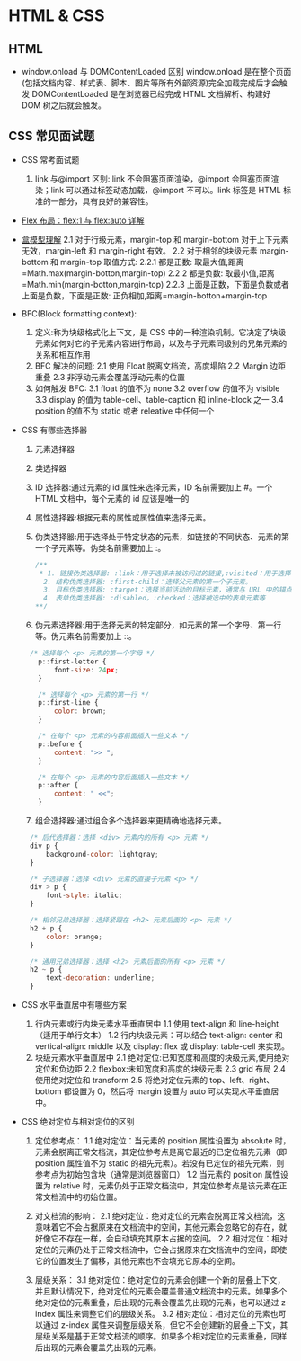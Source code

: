 <!--
 * @Author: TerryMin
 * @Date: 2025-03-20 17:09:49
 * @LastEditors: TerryMin
 * @LastEditTime: 2025-03-21 21:37:53
 * @Description: file not
-->

# HTML & CSS

## HTML

- window.onload 与 DOMContentLoaded 区别
  window.onload 是在整个页面(包括文档内容、样式表、脚本、图片等所有外部资源)完全加载完成后才会触发
  DOMContentLoaded 是在浏览器已经完成 HTML 文档解析、构建好 DOM 树之后就会触发。

## CSS 常见面试题

- CSS 常考面试题

  1.  link 与@import 区别: link 不会阻塞页面渲染，@import 会阻塞页面渲染；link 可以通过标签动态加载，@import 不可以。link 标签是 HTML 标准的一部分，具有良好的兼容性。

- [Flex 布局：flex:1 与 flex:auto 详解](https://www.cnblogs.com/terrymin/p/14654621.html)

- [盒模型理解](https://www.cnblogs.com/terrymin/p/14586108.html)
  2.1 对于行级元素，margin-top 和 margin-bottom 对于上下元素无效，margin-left 和 margin-right 有效。
  2.2 对于相邻的块级元素 margin-bottom 和 margin-top 取值方式:
  2.2.1 都是正数: 取最大值,距离=Math.max(margin-botton,margin-top)
  2.2.2 都是负数: 取最小值,距离=Math.min(margin-botton,margin-top)
  2.2.3 上面是正数，下面是负数或者 上面是负数，下面是正数: 正负相加,距离=margin-botton+margin-top

- BFC(Block formatting context):

  1. 定义:称为块级格式化上下文，是 CSS 中的一种渲染机制。它决定了块级元素如何对它的子元素内容进行布局，以及与子元素同级别的兄弟元素的关系和相互作用
  2. BFC 解决的问题:
     2.1 使用 Float 脱离文档流，高度塌陷
     2.2 Margin 边距重叠
     2.3 非浮动元素会覆盖浮动元素的位置
  3. 如何触发 BFC:
     3.1 float 的值不为 none
     3.2 overflow 的值不为 visible
     3.3 display 的值为 table-cell、table-caption 和 inline-block 之一
     3.4 position 的值不为 static 或者 releative 中任何一个

- CSS 有哪些选择器

  1.  元素选择器
  2.  类选择器
  3.  ID 选择器:通过元素的 id 属性来选择元素，ID 名前需要加上 #。一个 HTML 文档中，每个元素的 id 应该是唯一的
  4.  属性选择器:根据元素的属性或属性值来选择元素。
  5.  伪类选择器:用于选择处于特定状态的元素，如链接的不同状态、元素的第一个子元素等。伪类名前需要加上 :。

      ```js
      /**
       * 1. 链接伪类选择器: :link：用于选择未被访问过的链接,:visited：用于选择已经被访问过的链接等
        2. 结构伪类选择器: :first-child：选择父元素的第一个子元素。
        3. 目标伪类选择器: :target：选择当前活动的目标元素，通常与 URL 中的锚点（# 后面的部分）相关
        4. 表单伪类选择器: :disabled，:checked：选择被选中的表单元素等
      **/
      ```

  6.  伪元素选择器:用于选择元素的特定部分，如元素的第一个字母、第一行等。伪元素名前需要加上 ::。

  ```js
    /* 选择每个 <p> 元素的第一个字母 */
      p::first-letter {
          font-size: 24px;
      }

      /* 选择每个 <p> 元素的第一行 */
      p::first-line {
          color: brown;
      }

      /* 在每个 <p> 元素的内容前面插入一些文本 */
      p::before {
          content: ">> ";
      }

      /* 在每个 <p> 元素的内容后面插入一些文本 */
      p::after {
          content: " <<";
      }
  ```

  7.  组合选择器:通过组合多个选择器来更精确地选择元素。

  ```js
    /* 后代选择器：选择 <div> 元素内的所有 <p> 元素 */
    div p {
        background-color: lightgray;
    }

    /* 子选择器：选择 <div> 元素的直接子元素 <p> */
    div > p {
        font-style: italic;
    }

    /* 相邻兄弟选择器：选择紧跟在 <h2> 元素后面的 <p> 元素 */
    h2 + p {
        color: orange;
    }

    /* 通用兄弟选择器：选择 <h2> 元素后面的所有 <p> 元素 */
    h2 ~ p {
        text-decoration: underline;
    }
  ```

- CSS 水平垂直居中有哪些方案

  1.  行内元素或行内块元素水平垂直居中
      1.1 使用 text-align 和 line-height（适用于单行文本）
      1.2 行内块级元素：可以结合 text-align: center 和 vertical-align: middle 以及 display: flex 或 display: table-cell 来实现。
  2.  块级元素水平垂直居中
      2.1 绝对定位:已知宽度和高度的块级元素,使用绝对定位和负边距
      2.2 flexbox:未知宽度和高度的块级元素
      2.3 grid 布局
      2.4 使用绝对定位和 transform
      2.5 将绝对定位元素的 top、left、right、bottom 都设置为 0，然后将 margin 设置为 auto 可以实现水平垂直居中。

- CSS 绝对定位与相对定位的区别

  1.  定位参考点：
      1.1 绝对定位：当元素的 position 属性设置为 absolute 时，元素会脱离正常文档流，其定位参考点是离它最近的已定位祖先元素（即 position 属性值不为 static 的祖先元素）。若没有已定位的祖先元素，则参考点为初始包含块（通常是浏览器窗口）
      1.2 当元素的 position 属性设置为 relative 时，元素仍处于正常文档流中，其定位参考点是该元素在正常文档流中的初始位置。

  2.  对文档流的影响：
      2.1 绝对定位：绝对定位的元素会脱离正常文档流，这意味着它不会占据原来在文档流中的空间，其他元素会忽略它的存在，就好像它不存在一样，会自动填充其原本占据的空间。
      2.2 相对定位：相对定位的元素仍处于正常文档流中，它会占据原来在文档流中的空间，即使它的位置发生了偏移，其他元素也不会填充它原本的空间。

  3.  层级关系：
      3.1 绝对定位：绝对定位的元素会创建一个新的层叠上下文，并且默认情况下，绝对定位的元素会覆盖普通文档流中的元素。如果多个绝对定位的元素重叠，后出现的元素会覆盖先出现的元素，也可以通过 z-index 属性来调整它们的层级关系。
      3.2 相对定位：相对定位的元素也可以通过 z-index 属性来调整层级关系，但它不会创建新的层叠上下文，其层级关系是基于正常文档流的顺序。如果多个相对定位的元素重叠，同样后出现的元素会覆盖先出现的元素。
